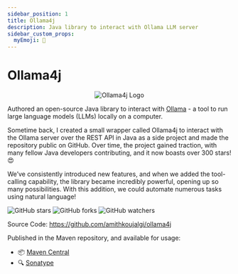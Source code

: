 ```yaml
---
sidebar_position: 1
title: Ollama4j
description: Java library to interact with Ollama LLM server
sidebar_custom_props: 
  myEmoji: 🦾
---
```


# Ollama4j

<div align="center">
  <img src="https://avatars.githubusercontent.com/u/154257832?s=96&v=4" alt="Ollama4j Logo"/>
</div>

Authored an open-source Java library to interact with [Ollama](https://ollama.com) - a tool to run large language models (LLMs) locally on a
computer.

Sometime back, I created a small wrapper called Ollama4j to interact with the Ollama server over the REST API in Java as a side project and made the repository public on GitHub. Over time, the project gained traction, with many fellow Java developers contributing, and it now boasts over 300 stars! 😍

We’ve consistently introduced new features, and when we added the tool-calling capability, the library became incredibly powerful, opening up so many possibilities. With this addition, we could automate numerous tasks using natural language!

![GitHub stars](https://img.shields.io/github/stars/amithkoujalgi/ollama4j)
![GitHub forks](https://img.shields.io/github/forks/amithkoujalgi/ollama4j)
![GitHub watchers](https://img.shields.io/github/watchers/amithkoujalgi/ollama4j)

Source Code: https://github.com/amithkoujalgi/ollama4j

Published in the Maven repository, and available for usage:

- 📦 [Maven Central](https://mvnrepository.com/artifact/io.github.ollama4j/ollama4j)
- 🔍 [Sonatype](https://central.sonatype.com/artifact/io.github.ollama4j/ollama4j)
